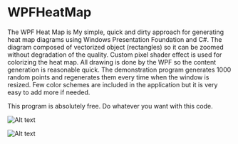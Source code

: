 # WPFHeatMap
The WPF Heat Map is My simple, quick and dirty approach for generating heat map diagrams using Windows Presentation Foundation and C#. The diagram composed of vectorized object (rectangles) so it can be zoomed without degradation of the quality. Custom pixel shader effect is used for colorizing the heat map. All drawing is done by the WPF so the content generation is reasonable quick. The demonstration program generates 1000 random points and regenerates them every time when the window is resized. Few color schemes are included in the application but it is very easy to add more if needed.

This program is absolutely free. Do whatever you want with this code.

![Alt text](https://user-images.githubusercontent.com/6670256/26871972-430d0b8c-4b75-11e7-822b-4e47a9712e54.jpg?raw=true "Screen shot #1")

![Alt text](https://user-images.githubusercontent.com/6670256/26871980-474e968e-4b75-11e7-987f-3387d080106f.jpg?raw=true "Screen shot #2")
